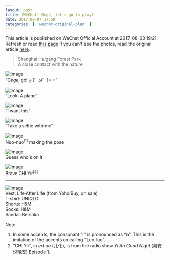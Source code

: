 ```yaml
---
layout: post
title: (WeChat) Gege, let's go to play!
date: 2017-08-07 17:50
categories: [ 'wechat-original-plan' ]
---
```


This article is published on WeChat Official Account at 2017-08-03 19:21. Refresh or read [this page](https://github.com/Quadrifolium/originalplan/blob/gh-pages/_posts/WeChat/2017-08-07-WeChat-Original-Plan.md) if you can't see the photos, read the original article [here](https://mp.weixin.qq.com/s/bQxacaPnMgVDOZg667SubA).

<!-- more -->

> Shanghai Haigang Forest Park  
> A close contact with the nature

![Image](http://mmbiz.qpic.cn/mmbiz_gif/XOMVurd7hjRVF9lqicibaQlTXVUcF40y0ebXh6Zo7ib7cTS3BmWqJ60hO7ACBoy1KOcPSVA2pgKQOsDtx0Uam8Bdw/0)  
“*Gege*, go! ┏ (゜ω゜)=☞”

![Image](http://mmbiz.qpic.cn/mmbiz_jpg/XOMVurd7hjRVF9lqicibaQlTXVUcF40y0e9TQwm4mpibD3G3Zd3VxYxic3POmibpy55IPnE8ElcGiaKjcsGl8rTicez5g/640)  
“Look. A plane”

![Image](http://mmbiz.qpic.cn/mmbiz_jpg/XOMVurd7hjRVF9lqicibaQlTXVUcF40y0eQIflY5gxNibkswZLYYBCwuggz4ROHEkmZHyahWJOuHYPq4JD92SyG3w/640)  
“I want this”

![Image](http://mmbiz.qpic.cn/mmbiz_jpg/XOMVurd7hjRVF9lqicibaQlTXVUcF40y0eemWmeibQIicSfMEcpJAqlJicuUMPUfv12Q7icZlticJcuBrLsCOtTFIxs1A/640)  
“Take a selfie with me”

![Image](http://mmbiz.qpic.cn/mmbiz_jpg/XOMVurd7hjRVF9lqicibaQlTXVUcF40y0egfZZ7jARicGo6wNmoibrenTicibd890ibibb8oCSNSYqCvDDrnc2DCZBDCxA/640)  
Nuo-nuo<sup>[1]</sup> making the pose

![Image](http://mmbiz.qpic.cn/mmbiz_jpg/XOMVurd7hjRVF9lqicibaQlTXVUcF40y0eftusdzvokqkTOB3vJ7xTOcqduqAPhsWwaRxnHFcFNmIcgMs0OaqpqA/640)  
Guess who's on it

![Image](http://mmbiz.qpic.cn/mmbiz_jpg/XOMVurd7hjRVF9lqicibaQlTXVUcF40y0ea8Ixklzad5zOYz6NWFia0EWUicibJ2UGP8bF8ZZtxnc5458037pZZZ4ew/640)  
Brave CHI Yir<sup>[2]</sup>

---

![Image](http://mmbiz.qpic.cn/mmbiz_jpg/XOMVurd7hjRVF9lqicibaQlTXVUcF40y0efUya8ibq5Nic7zH2RX34UCQnLr2qFVqnDxy6FZQDa7Znhv3ATOIC9Unw/640)  
Vest: Life·After Life (from Yoho!Buy, on sale)  
T-shirt: UNIQLO  
Shorts: H&M  
Socks: H&M  
Sandal: Bershka

Note:
1. In some accents, the consonant “l” is pronounced as “n”. This is the imitation of the accents on calling “Luo-luo”.
2. “CHI Yir”, in *erhua* (儿化), is from the radio show *Yi An Good Night* (易安说晚安) Episode 1.
